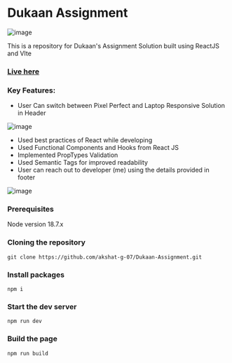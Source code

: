 # Dukaan Assignment

![image](https://github.com/akshat-g-07/Dukaan-Assignment/public/readme_images/body.png)

This is a repository for Dukaan's Assignment Solution built using ReactJS and VIte

### [Live here](https://dukaan-assignment.onrender.com)

### Key Features:

- User Can switch between Pixel Perfect and Laptop Responsive Solution in Header

![image](https://github.com/akshat-g-07/Dukaan-Assignment/public/readme_images/header.png)

- Used best practices of React while developing
- Used Functional Components and Hooks from React JS
- Implemented PropTypes Validation
- Used Semantic Tags for improved readability
- User can reach out to developer (me) using the details provided in footer

![image](https://github.com/akshat-g-07/Dukaan-Assignment/public/readme_images/footer.png)

### Prerequisites

Node version 18.7.x

### Cloning the repository

```shell
git clone https://github.com/akshat-g-07/Dukaan-Assignment.git
```

### Install packages

```shell
npm i
```

### Start the dev server

```shell
npm run dev
```

### Build the page

```shell
npm run build
```
